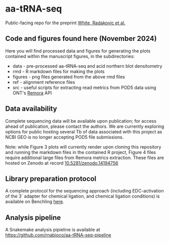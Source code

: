 # aa-tRNA-seq
Public-facing repo for the preprint [White, Radakovic et al.](https://www.biorxiv.org/content/10.1101/2024.11.18.623114v1)

## Code and figures found here (November 2024)
Here you will find processed data and figures for generating the plots contained within the manuscript figures, in the subdirectories:
* data - pre-processed aa-tRNA-seq and acid northern blot densitometry
* rmd - R markdown files for making the plots
* figures - png files generated from the above rmd files
* ref - alignment reference files
* src - useful scripts for extracting read metrics from POD5 data using ONT's [Remora](https://github.com/nanoporetech/remora) API

## Data availability
Complete sequencing data will be available upon publication; for access ahead of publication, please contact the authors. We are currently exploring options for public hosting several Tb of data associated with this project as NCBI GEO is no longer accepting POD5 file submissions.

Note: while Figure 3 plots will currently render upon cloning this repository and running the markdown files in the contained R project, Figure 4 files require additional large files from Remora metrics extraction. These files are hosted on Zenodo at record [10.5281/zenodo.14194756](https://zenodo.org/records/14194756?preview=1&token=eyJhbGciOiJIUzUxMiJ9.eyJpZCI6IjllZDk1ZjAwLTIyOTItNDUxOS1iYWExLTQ1YmZmZjVkMDcwZSIsImRhdGEiOnt9LCJyYW5kb20iOiI1MzhmYTVhNTBkOGRlMWRlZTIxYzU2NDBlOTYzNzZiOCJ9.coXl_i11qIhvO_14f8BOqw9aRY8YldSEDAWjdh5EQ8Az6rZeY2PiBuiZA3vngF5PPwYoTT1qwF8CmSYaw8p1lA)

## Library preparation protocol
A complete protocol for the sequencing approach (including EDC-activation of the 3´ adapter for chemical ligation, and chemical ligation conditions) is available on Benchling [here](https://benchling.com/protocols/1vXce4Gw/acylated-deacylated-trna-library-preparation-for-rna004-sequencing-final).

## Analysis pipeline

A Snakemake analysis pipieline is available at https://github.com/rnabioco/aa-tRNA-seq-pipeline
